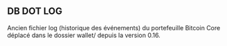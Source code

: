 ## DB DOT LOG

Ancien fichier log (historique des événements) du portefeuille Bitcoin Core déplacé dans le dossier wallet/ depuis la version 0.16.

